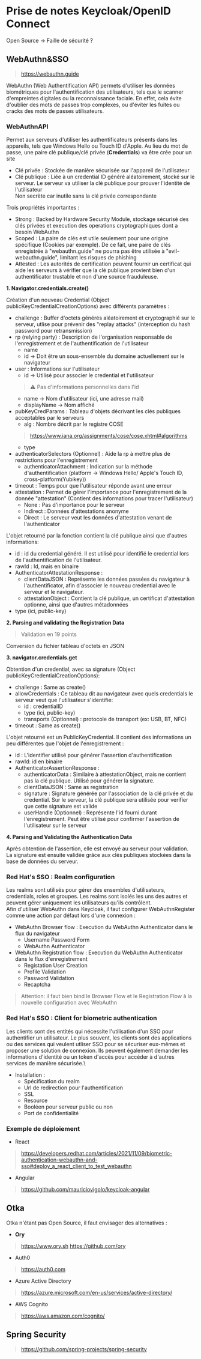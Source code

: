 # Prise de notes Keycloak/OpenID Connect

Open Source -> Faille de sécurité ?

## WebAuthn&SSO

>https://webauthn.guide

WebAuthn (Web Authentification API) permets d'utiliser les données biométriques pour l'authentification des utilisateurs, tels que le scanner d'empreintes digitales ou la reconnaissance faciale. En effet, cela évite d'oublier des mots de passes trop complexes, ou d'éviter les fuites ou cracks des mots de passes utilisateurs.

### WebAuthnAPI

Permet aux serveurs d'utiliser les authentificateurs présents dans les appareils, tels que Windows Hello ou Touch ID d'Apple. Au lieu du mot de passe, une paire clé publique/clé privée (**Credentials**) va être crée pour un site
- Clé privée : Stockée de manière sécurisée sur l'appareil de l'utilisateur 
- Clé publique : Liée à un credential ID généré aléatoirement, stocké sur le serveur. Le serveur va utiliser la clé publique pour prouver l'identité de l'utilisateur\
Non secrète car inutile sans la clé privée correspondante

Trois propriétés importantes :
- Strong : Backed by Hardware Security Module, stockage sécurisé des clés privées et execution des operations cryptographiques dont a besoin WebAuthn
- Scoped : La paire de clés est utile seulement pour une origine spécifique (Cookies par exemple). De ce fait, une paire de clés enregistrée à "webauthn.guide" ne pourra pas être utilisée à "evil-webauthn.guide", limitant les risques de phishing
- Attested : Les autorités de certification peuvent fournir un certificat qui aide les serveurs à vérifier que la clé publique provient bien d'un authentificator trustable et non d'une source frauduleuse.

**1. Navigator.credentials.create()**

Création d'un nouveau Credential (Object publicKeyCredentialCreationOptions) avec différents paramètres :
- challenge : Buffer d'octets générés aléatoirement et cryptographié sur le serveur, utlise pour prévenir des "replay attacks" (interception du hash password pour retransmission)
- rp (relying party) : Description de l'organisation responsable de l'enregistrement et de l'authentification de l'utilisateur
    - name
    - id -> Doit être un sous-ensemble du domaine actuellement sur le navigateur
- user : Informations sur l'utilisateur
    - id -> Utilisé pour associer le credential et l'utilisateur
    > ⚠️ Pas d'informations personnelles dans l'id
    - name -> Nom d'utilisateur (ici, une adresse mail)
    - displayName -> Nom affiché
- pubKeyCredParams : Tableau d'objets décrivant les clés publiques acceptables par le serveurs
    - alg : Nombre décrit par le registre COSE
    > https://www.iana.org/assignments/cose/cose.xhtml#algorithms
    - type
- authenticatorSelectors (Optionnel) : Aide la rp à mettre plus de restrictions pour l'enregistrement
    - authenticatorAttachment : Indication sur la méthode d'authentification (platform -> Windows Hello/ Apple's Touch ID, cross-platform(Yubikey))
- timeout : Temps pour que l'utilisateur réponde avant une erreur
- attestation : Permet de gérer l'importance pour l'enregistrement de la donnée "attestation" (Contient des informations pour tracer l'utilisateur)
    - None : Pas d'importance pour le serveur
    - Indirect : Données d'attestations anonyme
    - Direct : Le serveur veut les données d'attestation venant de l'authenticator

L'objet retourné par la fonction contient la clé publique ainsi que d'autres informations:
- id : id du credential généré. Il est utilisé pour identifié le credential lors de l'authentification de l'utilisateur.
- rawId : Id, mais en binaire
- AuthenticatorAttestationResponse :
    - clientDataJSON : Représente les données passées du navigateur à l'authentificator, afin d'associer le nouveau credential avec le serveur et le navigateur.
    - attestationObject : Contient la clé publique, un certificat d'attestation optionne, ainsi que d'autres métadonnées
- type (ici, public-key)

**2. Parsing and validating the Registration Data**
> Validation en 19 points

Conversion du fichier tableau d'octets en JSON

**3. navigator.credentials.get**

Obtention d'un credential, avec sa signature (Object publicKeyCredentialCreationOptions):
- challenge : Same as create()
- allowCredentials : Ce tableau dit au navigateur avec quels credentials le serveur veut que l'utilisateur s'identifie:
    - id : credentialID
    - type (ici, public-key)
    - transports (Optionnel) : protocole de transport (ex: USB, BT, NFC)
- timeout : Same as create()

L'objet retourné est un PublicKeyCredential. Il contient des informations un peu différentes que l'objet de l'enregistrement :
- id : L'identifier utilisé pour générer l'assertion d'authentification
- rawId: id en binaire
- AuthenticatorAssertionResponse :
    - authenticatorData : Similaire à attestationObject, mais ne contient pas la clé publique. Utilisé pour générer la signature.
    - clientDataJSON : Same as registration
    - signature : Signature générée par l'association de la clé privée et du credential. Sur le serveur, la clé publique sera utilisée pour verifier que cette signature est valide
    - userHandle (Optionnel) : Représente l'id fourni durant l'enregistrement. Peut être utilisé pour confirmer l'assertion de l'utilisateur sur le serveur

**4. Parsing and Validating the Authentication Data**

Après obtention de l'assertion, elle est envoyé au serveur pour validation. La signature est ensuite validée grâce aux clés publiques stockées dans la base de données du serveur.


### Red Hat's SSO : Realm configuration

Les realms sont utilisés pour gérer des ensembles d'utilisateurs, credentials, roles et groupes. Les realms sont isolés les uns des autres et peuvent gérer uniquement les utilisateurs qu'ils contrôlent.\
Afin d'utiliser WebAuthn dans Keycloak, il faut configurer WebAuthnRegister comme une action par défaut lors d'une connexion :
- WebAuthn Browser flow : Execution du WebAuthn Authenticator dans le flux du navigateur
    - Username Password Form
    - WebAuthn Authenticator
- WebAuthn Registration flow : Execution du WebAuthn Authenticator dans le flux d'enregistrement
    - Registation User Creation
    - Profile Validation
    - Password Validation
    - Recaptcha

> Attention: il faut bien bind le Browser Flow et le Registration Flow à la nouvelle configuration avec WebAuthn

### Red Hat's SSO : Client for biometric authentication

Les clients sont des entités qui nécessite l'utilisation d'un SSO pour authentifier un utilisateur. Le plus souvent, les clients sont des applications ou des services qui veulent utliser SSO pour se sécuriser eux-mêmes et proposer une solution de connexion. Ils peuvent également demander les informations d'identité ou un token d'accès pour accéder à d'autres services de manière sécurisée.\

- Installation :
    - Spécification du realm
    - Url de redirection pour l'authentification
    - SSL
    - Resource
    - Booléen pour serveur public ou non
    - Port de confidentialité

### Exemple de déploiement

- React
>https://developers.redhat.com/articles/2021/11/09/biometric-authentication-webauthn-and-sso#deploy_a_react_client_to_test_webauthn

- Angular
>https://github.com/mauriciovigolo/keycloak-angular

## Otka

Otka n'étant pas Open Source, il faut envisager des alternatives :

- **Ory**
>https://www.ory.sh
>https://github.com/ory

- Auth0
>https://auth0.com

- Azure Active Directory
>https://azure.microsoft.com/en-us/services/active-directory/

- AWS Cognito
>https://aws.amazon.com/cognito/

## Spring Security

>https://github.com/spring-projects/spring-security